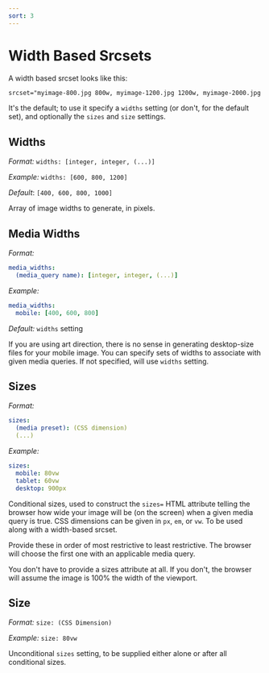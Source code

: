 ```yaml
---
sort: 3
---
```


# Width Based Srcsets

A width based srcset looks like this: 

```html
srcset="myimage-800.jpg 800w, myimage-1200.jpg 1200w, myimage-2000.jpg 2000w"
```

It's the default; to use it specify a `widths` setting (or don't, for the
default set), and optionally the `sizes` and `size` settings.

## Widths

_Format:_ `widths: [integer, integer, (...)]`

_Example:_ `widths: [600, 800, 1200]`

_Default_: `[400, 600, 800, 1000]`

Array of image widths to generate, in pixels.

## Media Widths

_Format:_

```yml
media_widths:
  (media_query name): [integer, integer, (...)]
```

_Example:_

```yml
media_widths:
  mobile: [400, 600, 800]
```

_Default:_ `widths` setting

If you are using art direction, there is no sense in generating desktop-size
files for your mobile image. You can specify sets of widths to associate with
given media queries. If not specified, will use `widths` setting.

## Sizes

_Format:_

```yml
sizes:
  (media preset): (CSS dimension)
  (...)
```

_Example:_

```yml
sizes:
  mobile: 80vw
  tablet: 60vw
  desktop: 900px
```

Conditional sizes, used to construct the `sizes=` HTML attribute telling the
browser how wide your image will be (on the screen) when a given media query
is true. CSS dimensions can be given in `px`, `em`, or `vw`. To be used along
with a width-based srcset.

Provide these in order of most restrictive to least restrictive. The browser
will choose the first one with an applicable media query.

You don't have to provide a sizes attribute at all. If you don't, the browser
will assume the image is 100% the width of the viewport.

## Size

_Format:_ `size: (CSS Dimension)`

_Example:_ `size: 80vw`

Unconditional `sizes` setting, to be supplied either alone or after all
conditional sizes.

